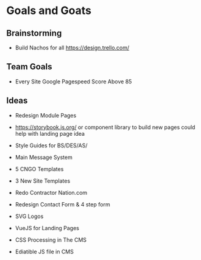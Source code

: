# Goals and Goats

## Brainstorming
- Build Nachos for all https://design.trello.com/




## Team Goals 
- Every Site Google Pagespeed Score Above 85

## Ideas 
- Redesign Module Pages
- https://storybook.js.org/  or component library to build new pages could help with landing page idea
- Style Guides for BS/DES/AS/
- Main Message System
- 5 CNGO Templates
- 3 New Site Templates
- Redo Contractor Nation.com 
- Redesign Contact Form & 4 step form

- SVG Logos
- VueJS for Landing Pages
- CSS Processing in The CMS
- Ediatible JS file in CMS
